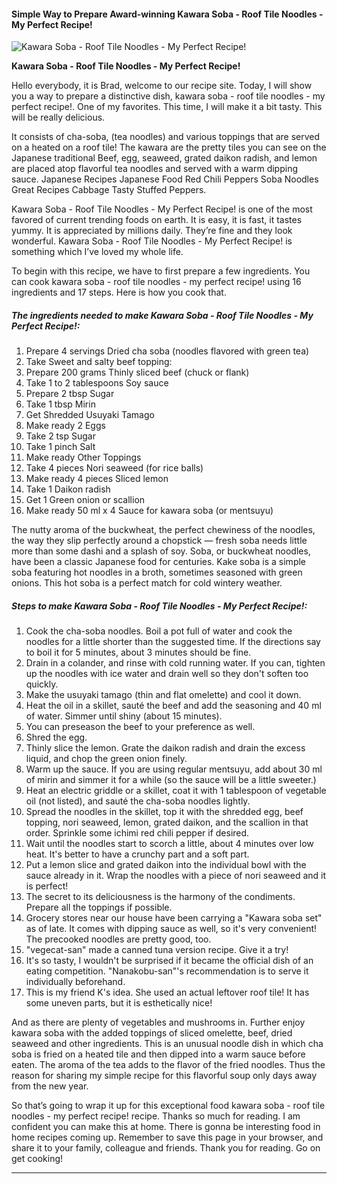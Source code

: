             

#### Simple Way to Prepare Award-winning Kawara Soba - Roof Tile Noodles - My Perfect Recipe!

![Kawara Soba - Roof Tile Noodles - My Perfect Recipe!](https://img-global.cpcdn.com/recipes/6752696332713984/751x532cq70/kawara-soba-roof-tile-noodles-my-perfect-recipe-recipe-main-photo.jpg)

**Kawara Soba - Roof Tile Noodles - My Perfect Recipe!**

Hello everybody, it is Brad, welcome to our recipe site. Today, I will show you a way to prepare a distinctive dish, kawara soba - roof tile noodles - my perfect recipe!. One of my favorites. This time, I will make it a bit tasty. This will be really delicious.

It consists of cha-soba, (tea noodles) and various toppings that are served on a heated on a roof tile! The kawara are the pretty tiles you can see on the Japanese traditional Beef, egg, seaweed, grated daikon radish, and lemon are placed atop flavorful tea noodles and served with a warm dipping sauce. Japanese Recipes Japanese Food Red Chili Peppers Soba Noodles Great Recipes Cabbage Tasty Stuffed Peppers.

Kawara Soba - Roof Tile Noodles - My Perfect Recipe! is one of the most favored of current trending foods on earth. It is easy, it is fast, it tastes yummy. It is appreciated by millions daily. They’re fine and they look wonderful. Kawara Soba - Roof Tile Noodles - My Perfect Recipe! is something which I’ve loved my whole life.

To begin with this recipe, we have to first prepare a few ingredients. You can cook kawara soba - roof tile noodles - my perfect recipe! using 16 ingredients and 17 steps. Here is how you cook that.

##### The ingredients needed to make Kawara Soba - Roof Tile Noodles - My Perfect Recipe!:

1.  Prepare 4 servings Dried cha soba (noodles flavored with green tea)
2.  Take Sweet and salty beef topping:
3.  Prepare 200 grams Thinly sliced beef (chuck or flank)
4.  Take 1 to 2 tablespoons Soy sauce
5.  Prepare 2 tbsp Sugar
6.  Take 1 tbsp Mirin
7.  Get Shredded Usuyaki Tamago
8.  Make ready 2 Eggs
9.  Take 2 tsp Sugar
10.  Take 1 pinch Salt
11.  Make ready Other Toppings
12.  Take 4 pieces Nori seaweed (for rice balls)
13.  Make ready 4 pieces Sliced lemon
14.  Take 1 Daikon radish
15.  Get 1 Green onion or scallion
16.  Make ready 50 ml x 4 Sauce for kawara soba (or mentsuyu)

The nutty aroma of the buckwheat, the perfect chewiness of the noodles, the way they slip perfectly around a chopstick — fresh soba needs little more than some dashi and a splash of soy. Soba, or buckwheat noodles, have been a classic Japanese food for centuries. Kake soba is a simple soba featuring hot noodles in a broth, sometimes seasoned with green onions. This hot soba is a perfect match for cold wintery weather.

##### Steps to make Kawara Soba - Roof Tile Noodles - My Perfect Recipe!:

1.  Cook the cha-soba noodles. Boil a pot full of water and cook the noodles for a little shorter than the suggested time. If the directions say to boil it for 5 minutes, about 3 minutes should be fine.
2.  Drain in a colander, and rinse with cold running water. If you can, tighten up the noodles with ice water and drain well so they don't soften too quickly.
3.  Make the usuyaki tamago (thin and flat omelette) and cool it down.
4.  Heat the oil in a skillet, sauté the beef and add the seasoning and 40 ml of water. Simmer until shiny (about 15 minutes).
5.  You can preseason the beef to your preference as well.
6.  Shred the egg.
7.  Thinly slice the lemon. Grate the daikon radish and drain the excess liquid, and chop the green onion finely.
8.  Warm up the sauce. If you are using regular mentsuyu, add about 30 ml of mirin and simmer it for a while (so the sauce will be a little sweeter.)
9.  Heat an electric griddle or a skillet, coat it with 1 tablespoon of vegetable oil (not listed), and sauté the cha-soba noodles lightly.
10.  Spread the noodles in the skillet, top it with the shredded egg, beef topping, nori seaweed, lemon, grated daikon, and the scallion in that order. Sprinkle some ichimi red chili pepper if desired.
11.  Wait until the noodles start to scorch a little, about 4 minutes over low heat. It's better to have a crunchy part and a soft part.
12.  Put a lemon slice and grated daikon into the individual bowl with the sauce already in it. Wrap the noodles with a piece of nori seaweed and it is perfect!
13.  The secret to its deliciousness is the harmony of the condiments. Prepare all the toppings if possible.
14.  Grocery stores near our house have been carrying a "Kawara soba set" as of late. It comes with dipping sauce as well, so it's very convenient! The precooked noodles are pretty good, too.
15.  "vegecat-san" made a canned tuna version recipe. Give it a try!
16.  It's so tasty, I wouldn't be surprised if it became the official dish of an eating competition. "Nanakobu-san"'s recommendation is to serve it individually beforehand.
17.  This is my friend K's idea. She used an actual leftover roof tile! It has some uneven parts, but it is esthetically nice!

And as there are plenty of vegetables and mushrooms in. Further enjoy kawara soba with the added toppings of sliced omelette, beef, dried seaweed and other ingredients. This is an unusual noodle dish in which cha soba is fried on a heated tile and then dipped into a warm sauce before eaten. The aroma of the tea adds to the flavor of the fried noodles. Thus the reason for sharing my simple recipe for this flavorful soup only days away from the new year.

So that’s going to wrap it up for this exceptional food kawara soba - roof tile noodles - my perfect recipe! recipe. Thanks so much for reading. I am confident you can make this at home. There is gonna be interesting food in home recipes coming up. Remember to save this page in your browser, and share it to your family, colleague and friends. Thank you for reading. Go on get cooking!

* * *